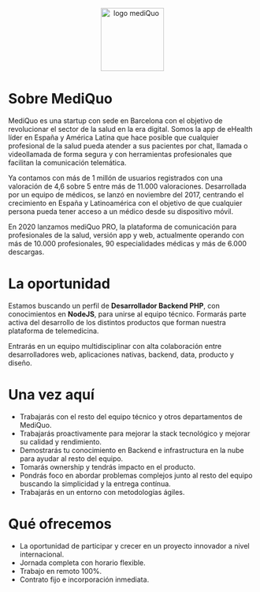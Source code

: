 <p align="center">
  <img height="128px" src="https://marqueting.s3.eu-central-1.amazonaws.com/assets/logo_rounded.png" title="logo mediQuo">
</p>

# Sobre MediQuo

MediQuo es una startup con sede en Barcelona con el objetivo de revolucionar el sector de la salud en la era digital. Somos la app de eHealth líder en España y América Latina que hace posible que cualquier profesional de la salud pueda atender a sus pacientes por chat, llamada o videollamada de forma segura y con herramientas profesionales que facilitan la comunicación telemática.

Ya contamos con más de 1 millón de usuarios registrados con una valoración de 4,6 sobre 5 entre más de 11.000 valoraciones. Desarrollada por un equipo de médicos, se lanzó en noviembre del 2017, centrando el crecimiento en España y Latinoamérica con el objetivo de que cualquier persona pueda tener acceso a un médico desde su dispositivo móvil. 

En 2020 lanzamos mediQuo PRO, la plataforma de comunicación para profesionales de la salud, versión app y web, actualmente operando con más de 10.000 profesionales, 90 especialidades médicas y más de 6.000 descargas.

# La oportunidad

Estamos buscando un perfil de **Desarrollador Backend PHP**, con conocimientos en **NodeJS**, para unirse al equipo técnico. Formarás parte activa del desarrollo de los distintos productos que forman nuestra plataforma de telemedicina.

Entrarás en un equipo multidisciplinar con alta colaboración entre desarrolladores web, aplicaciones nativas, backend, data, producto y diseño.

# Una vez aquí

- Trabajarás con el resto del equipo técnico y otros departamentos de MediQuo.
- Trabajarás proactivamente para mejorar la stack tecnológico y mejorar su calidad y rendimiento.
- Demostrarás tu conocimiento en Backend e infrastructura en la nube para ayudar al resto del equipo.
- Tomarás ownership y tendrás impacto en el producto.
- Pondrás foco en abordar problemas complejos junto al resto del equipo buscando la simplicidad y la entrega contínua.
- Trabajarás en un entorno con metodologías ágiles.

# Qué ofrecemos

- La oportunidad de participar y crecer en un proyecto innovador a nivel internacional.
- Jornada completa con horario flexible.
- Trabajo en remoto 100%.
- Contrato fijo e incorporación inmediata.
